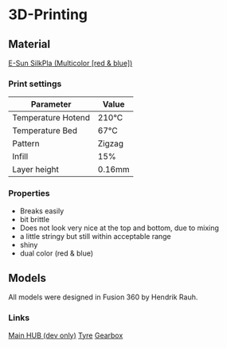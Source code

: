 # 3D-Printing

## Material

[E-Sun SilkPla (Multicolor [red & blue])](https://www.amazon.de/eSUN-Filament-Zweifarbiger-Drucker-Ma%C3%9Fgenauigkeit/dp/B0B1D697RR/)

### Print settings

**Parameter**           | **Value**
---                     |---
Temperature Hotend      | 210°C
Temperature Bed         | 67°C
Pattern                 | Zigzag
Infill                  | 15%
Layer height            | 0.16mm

### Properties

* Breaks easily
* bit brittle
* Does not look very nice at the top and bottom, due to mixing
* a little stringy but still within acceptable range
* shiny
* dual color (red & blue)

## Models

All models were designed in Fusion 360 by Hendrik Rauh.

### Links

[Main HUB (dev only)](https://outlook82655.autodesk360.com)
[Tyre](https://a360.co/3uupmuw)
[Gearbox](https://a360.co/3h6Wrd0)
